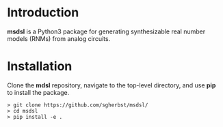 # Introduction

**msdsl** is a Python3 package for generating synthesizable real number models (RNMs) from analog circuits.  

# Installation

Clone the **mdsl** repository, navigate to the top-level directory, and use **pip** to install the package.

```shell
> git clone https://github.com/sgherbst/msdsl/
> cd msdsl
> pip install -e .
```
